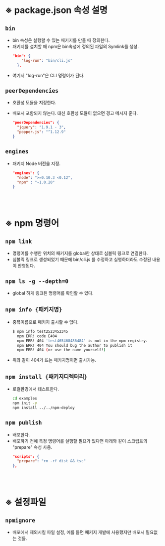 # ※ package.json 속성 설명

## `bin`

- bin 속성은 실행할 수 있는 패키지를 만들 때 정의한다.
- 패키지를 설치할 때 npm은 bin속성에 정의된 파일의 Symlink를 생성.
  ```json
  "bin": {
      "log-run": "bin/cli.js"
    },
  ```
- 여기서 "log-run"은 CLI 명령어가 된다.

## `peerDependencies`

- 호환성 모듈을 지정한다.
- 배포시 포함되지 않는다. 대신 호환성 모듈이 없으면 경고 메시지 준다.

  ```json
  "peerDependencies": {
    "jquery": "1.9.1 - 3",
    "popper.js": "^1.12.9"
  }
  ```

## `engines`

- 패키지 Node 버전을 지정.
  ```json
  "engines": {
    "node": ">=0.10.3 <0.12",
    "npm" : "~1.0.20"
  }
  ```

<br/>
<br/>

# ※ npm 명령어

## `npm link`

- 명령어를 수행한 위치의 패키지를 global한 상태로 심볼릭 링크로 연결한다.
- 심볼릭 링크로 생성되었기 때문에 bin/cli.js 를 수정하고 실행하더라도 수정된 내용이 반영된다.

## `npm ls -g --depth=0`

- global 하게 링크된 명령어를 확인할 수 있다.

## `npm info {패키지명}`

- 중복이름으로 패키지 출시할 수 없다.
  ```bash
  $ npm info test2523452345
    npm ERR! code E404
    npm ERR! 404 'test465468486484' is not in the npm registry.
    npm ERR! 404 You should bug the author to publish it
    npm ERR! 404 (or use the name yourself!)
  ```
- 위와 같이 404가 뜨는 패키지명이면 출시가능.

## `npm install {패키지디렉터리}`

- 로컬환경에서 테스트한다.
  ```bash
  cd examples
  npm init -y
  npm install ../../npm-deploy
  ```

## `npm publish`

- 배포한다.
- 배포하기 전에 특정 명령어를 실행할 필요가 있다면 아래와 같이 스크립트의 "prepare" 속성 사용.
  ```json
  "scripts": {
    "prepare": "rm -rf dist && tsc"
  },
  ```

<br/>
<br/>

# ※ 설정파일

## `npmignore`

- 배포에서 제외시킬 파일 설정, 예를 들면 패키지 개발에 사용했지만 배포시 필요없는 것들.
